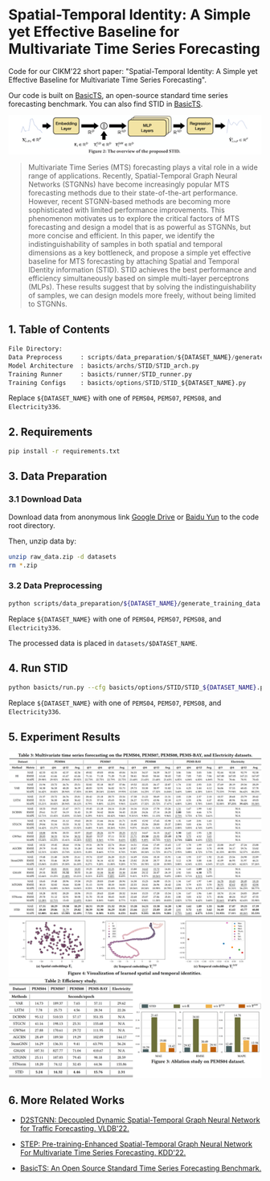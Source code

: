 # Spatial-Temporal Identity: A Simple yet Effective Baseline for Multivariate Time Series Forecasting

Code for our CIKM'22 short paper: "Spatial-Temporal Identity: A Simple yet Effective Baseline for Multivariate Time Series Forecasting".

Our code is built on [BasicTS](https://github.com/zezhishao/BasicTS), an open-source standard time series forecasting benchmark. You can also find STID in [BasicTS](https://github.com/zezhishao/BasicTS).

<img src="figures/STID_architecture.png" alt="model archtecture" style="zoom:80%;" />

> Multivariate Time Series (MTS) forecasting plays a vital role in a wide range of applications. Recently, Spatial-Temporal Graph Neural Networks (STGNNs) have become increasingly popular MTS forecasting methods due to their state-of-the-art performance. However, recent STGNN-based methods are becoming more sophisticated with limited performance improvements. This phenomenon motivates us to explore the critical factors of MTS forecasting and design a model that is as powerful as STGNNs, but more concise and efficient. In this paper, we identify the indistinguishability of samples in both spatial and temporal dimensions as a key bottleneck, and propose a simple yet effective baseline for MTS forecasting by attaching Spatial and Temporal IDentity information (STID). STID achieves the best performance and efficiency simultaneously based on simple multi-layer perceptrons (MLPs). These results suggest that by solving the indistinguishability of samples, we can design models more freely, without being limited to STGNNs.

## 1. Table of Contents

```python
File Directory:
Data Preprocess     : scripts/data_preparation/${DATASET_NAME}/generate_training_data.py
Model Architecture  : basicts/archs/STID/STID_arch.py
Training Runner     : basicts/runner/STID_runner.py
Training Configs    : basicts/options/STID/STID_${DATASET_NAME}.py
```

Replace `${DATASET_NAME}` with one of `PEMS04`, `PEMS07`, `PEMS08`, and `Electricity336`.

## 2. Requirements

```bash
pip install -r requirements.txt
```

## 3. Data Preparation

### 3.1 Download Data

Download data from anonymous link [Google Drive](https://drive.google.com/file/d/1Ox2uOQmGtYH_PZqlfd9dyfCXi6eqGc89/view?usp=sharing) or [Baidu Yun](https://pan.baidu.com/s/1yIwDwN2m50LdeCHIdCCkCA?pwd=dt96) to the code root directory.

Then, unzip data by:

```bash
unzip raw_data.zip -d datasets
rm *.zip
```

### 3.2 Data Preprocessing

```bash
python scripts/data_preparation/${DATASET_NAME}/generate_training_data.py
```

Replace `${DATASET_NAME}` with one of `PEMS04`, `PEMS07`, `PEMS08`, and `Electricity336`.

The processed data is placed in `datasets/$DATASET_NAME`.

## 4. Run STID

```bash
python basicts/run.py --cfg basicts/options/STID/STID_${DATASET_NAME}.py --gpus '0'
```

Replace `${DATASET_NAME}` with one of `PEMS04`, `PEMS07`, `PEMS08`, and `Electricity336`.

## 5. Experiment Results

<img src="figures/main_results.png" alt="main results" style="zoom:100%;" />

<img src="figures/visualizations.png" alt="visualizations" style="zoom:100%;" />

<img src="figures/efficiency_and_ablation.png" alt="efficiency and ablation" style="zoom:100%;" />

## 6. More Related Works

- [D2STGNN: Decoupled Dynamic Spatial-Temporal Graph Neural Network for Traffic Forecasting. VLDB'22.](https://github.com/zezhishao/D2STGNN)

- [STEP: Pre-training-Enhanced Spatial-Temporal Graph Neural Network For Multivariate Time Series Forecasting. KDD'22.](https://github.com/zezhishao/STEP)

- [BasicTS: An Open Source Standard Time Series Forecasting Benchmark.](https://github.com/zezhishao/BasicTS)

